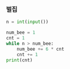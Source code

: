 ### 벌집
```python
n = int(input())

num_bee = 1
cnt = 1
while n > num_bee:
    num_bee += 6 * cnt
    cnt += 1
print(cnt)
```